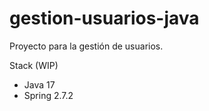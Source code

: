 # gestion-usuarios-java
Proyecto para la gestión de usuarios.

Stack (WIP)
- Java 17
- Spring 2.7.2
